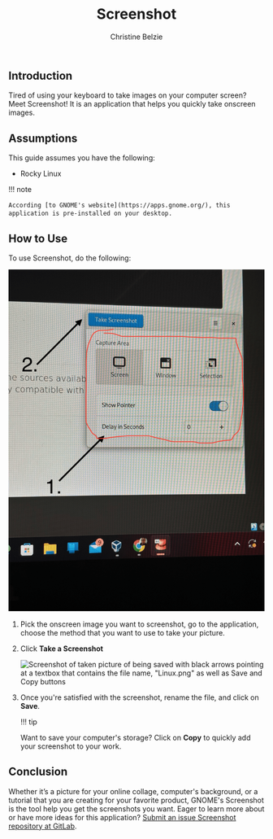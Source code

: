 ﻿---
title: Screenshot
author: Christine Belzie
contributors: 
---
## Introduction

Tired of using your keyboard to take images on your computer screen? Meet Screenshot! It is an application that helps you quickly take onscreen images.

## Assumptions

This guide assumes you have the following:

- Rocky Linux

!!! note

    According [to GNOME's website](https://apps.gnome.org/), this application is pre-installed on your desktop. 

## How to Use

To use Screenshot,  do the following:

![Screenshot of image being taken by the application with the options present](images/screenshot-01.png)

1. Pick the onscreen image you want to screenshot, go to the application, choose the method that you want to use to take your picture.

2. Click **Take a Screenshot**

    ![Screenshot of taken picture of being saved with black arrows pointing at a textbox that contains the file name, "Linux.png" as well as Save and Copy buttons](images/screenshot-02.png)

3. Once you're satisfied with the screenshot, rename the file, and click on **Save**.

   !!! tip

    Want to save your computer's storage? Click on **Copy** to quickly add your screenshot to your work. 

## Conclusion

Whether it’s a picture for your online collage, computer's background, or a tutorial that you are creating for your favorite product, GNOME's Screenshot is the tool help you get the screenshots you want. Eager to learn more about or have more ideas for this application? [Submit an issue Screenshot repository at GitLab](https://gitlab.gnome.org/gnumdk/screenshot/-/issues).
